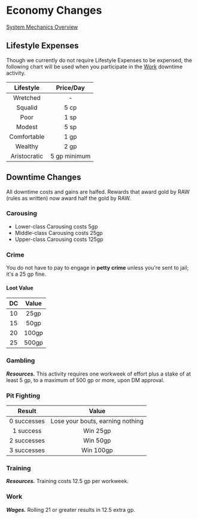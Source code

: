 # Economy Changes
[System Mechanics Overview](15.01%20System%20Mechanics%20Overview.md)

## Lifestyle Expenses
Though we currently do not require Lifestyle Expenses to be expensed, the following chart will be used when you participate in the [Work](https://www.dndbeyond.com/sources/xgte/downtime-revisited#Work) downtime activity.

Lifestyle | Price/Day
:--: | :--: 
Wretched | -
Squalid | 5 cp
Poor | 1 sp
Modest | 5 sp
Comfortable | 1 gp
Wealthy | 2 gp
Aristocratic | 5 gp minimum

## Downtime Changes
All downtime costs and gains are halfed. Rewards that award gold by RAW (rules as written) now award half the gold by RAW.

### Carousing
- Lower-class Carousing costs 5gp
- Middle-class Carousing costs 25gp
- Upper-class Carousing costs 125gp

### Crime
You do not have to pay to engage in **petty crime** unless you're sent to jail; it's a 25 gp fine.

#### Loot Value
DC | Value
:--: | :--:
10 | 25gp
15 | 50gp
20 | 100gp
25 | 500gp

### Gambling
***Resources.*** This activity requires one workweek of effort plus a stake of at least 5 gp, to a maximum of 500 gp or more, upon DM approval.

### Pit Fighting
Result | Value
:--: | :--:
0 successes | Lose your bouts, earning nothing
1 success | Win 25gp
2 successes | Win 50gp
3 successes | Win 100gp

### Training
***Resources.*** Training costs 12.5 gp per workweek.

### Work
***Wages.*** Rolling 21 or greater results in 12.5 extra gp.
